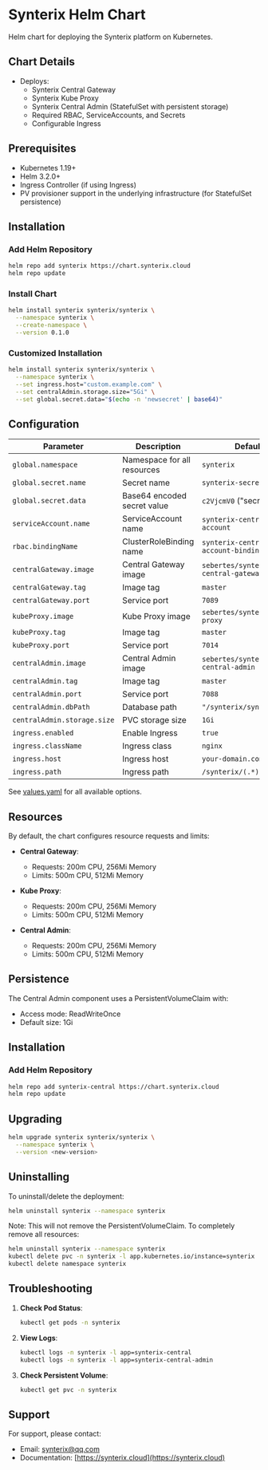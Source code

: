 # Synterix Helm Chart

Helm chart for deploying the Synterix platform on Kubernetes.

## Chart Details

- Deploys:
  - Synterix Central Gateway
  - Synterix Kube Proxy
  - Synterix Central Admin (StatefulSet with persistent storage)
  - Required RBAC, ServiceAccounts, and Secrets
  - Configurable Ingress

## Prerequisites

- Kubernetes 1.19+
- Helm 3.2.0+
- Ingress Controller (if using Ingress)
- PV provisioner support in the underlying infrastructure (for StatefulSet persistence)

## Installation

### Add Helm Repository

```bash
helm repo add synterix https://chart.synterix.cloud
helm repo update
```

### Install Chart

```bash
helm install synterix synterix/synterix \
  --namespace synterix \
  --create-namespace \
  --version 0.1.0
```

### Customized Installation

```bash
helm install synterix synterix/synterix \
  --namespace synterix \
  --set ingress.host="custom.example.com" \
  --set centralAdmin.storage.size="5Gi" \
  --set global.secret.data="$(echo -n 'newsecret' | base64)"
```

## Configuration

| Parameter | Description | Default |
|-----------|-------------|---------|
| `global.namespace` | Namespace for all resources | `synterix` |
| `global.secret.name` | Secret name | `synterix-secret` |
| `global.secret.data` | Base64 encoded secret value | `c2VjcmV0` ("secret") |
| `serviceAccount.name` | ServiceAccount name | `synterix-central-account` |
| `rbac.bindingName` | ClusterRoleBinding name | `synterix-central-account-binding` |
| `centralGateway.image` | Central Gateway image | `sebertes/synterix-central-gateway` |
| `centralGateway.tag` | Image tag | `master` |
| `centralGateway.port` | Service port | `7089` |
| `kubeProxy.image` | Kube Proxy image | `sebertes/synterix-kube-proxy` |
| `kubeProxy.tag` | Image tag | `master` |
| `kubeProxy.port` | Service port | `7014` |
| `centralAdmin.image` | Central Admin image | `sebertes/synterix-central-admin` |
| `centralAdmin.tag` | Image tag | `master` |
| `centralAdmin.port` | Service port | `7088` |
| `centralAdmin.dbPath` | Database path | `"/synterix/synterix.db"` |
| `centralAdmin.storage.size` | PVC storage size | `1Gi` |
| `ingress.enabled` | Enable Ingress | `true` |
| `ingress.className` | Ingress class | `nginx` |
| `ingress.host` | Ingress host | `your-domain.com` |
| `ingress.path` | Ingress path | `/synterix/(.*)` |

See [values.yaml](values.yaml) for all available options.

## Resources

By default, the chart configures resource requests and limits:

- **Central Gateway**:
    - Requests: 200m CPU, 256Mi Memory
    - Limits: 500m CPU, 512Mi Memory

- **Kube Proxy**:
    - Requests: 200m CPU, 256Mi Memory
    - Limits: 500m CPU, 512Mi Memory

- **Central Admin**:
    - Requests: 200m CPU, 256Mi Memory
    - Limits: 500m CPU, 512Mi Memory

## Persistence

The Central Admin component uses a PersistentVolumeClaim with:

- Access mode: ReadWriteOnce
- Default size: 1Gi

## Installation

### Add Helm Repository

```bash
helm repo add synterix-central https://chart.synterix.cloud
helm repo update
```

## Upgrading

```bash
helm upgrade synterix synterix/synterix \
  --namespace synterix \
  --version <new-version>
```

## Uninstalling

To uninstall/delete the deployment:

```bash
helm uninstall synterix --namespace synterix
```

Note: This will not remove the PersistentVolumeClaim. To completely remove all resources:

```bash
helm uninstall synterix --namespace synterix
kubectl delete pvc -n synterix -l app.kubernetes.io/instance=synterix
kubectl delete namespace synterix
```

## Troubleshooting

1. **Check Pod Status**:
   ```bash
   kubectl get pods -n synterix
   ```

2. **View Logs**:
   ```bash
   kubectl logs -n synterix -l app=synterix-central
   kubectl logs -n synterix -l app=synterix-central-admin
   ```

3. **Check Persistent Volume**:
   ```bash
   kubectl get pvc -n synterix
   ```

## Support

For support, please contact:
- Email: synterix@qq.com
- Documentation: [https://synterix.cloud](https://synterix.cloud)
```